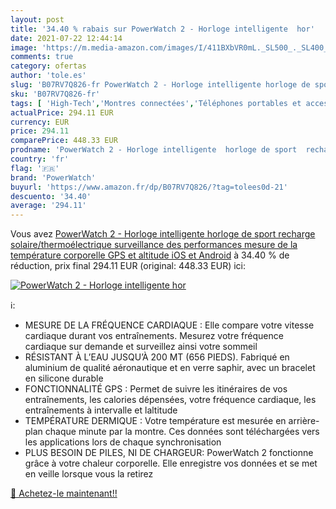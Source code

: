 ```yaml
---
layout: post
title: '34.40 % rabais sur PowerWatch 2 - Horloge intelligente  hor'
date: 2021-07-22 12:44:14
image: 'https://m.media-amazon.com/images/I/411BXbVR0mL._SL500_._SL400_.jpg'
comments: true
category: ofertas
author: 'tole.es'
slug: 'B07RV7Q826-fr PowerWatch 2 - Horloge intelligente horloge de sport...'
sku: 'B07RV7Q826-fr'
tags: [ 'High-Tech','Montres connectées','Téléphones portables et accessoires','powerwatch', ]
actualPrice: 294.11 EUR
currency: EUR
price: 294.11
comparePrice: 448.33 EUR
prodname: 'PowerWatch 2 - Horloge intelligente  horloge de sport  recharge solaire/thermoélectrique  surveillance des performances  mesure de la température corporelle  GPS et altitude  iOS et Android'
country: 'fr'
flag: '🇫🇷'
brand: 'PowerWatch'
buyurl: 'https://www.amazon.fr/dp/B07RV7Q826/?tag=tolees0d-21'
descuento: '34.40'
average: '294.11'
---
```


Vous avez [PowerWatch 2 - Horloge intelligente  horloge de sport  recharge solaire/thermoélectrique  surveillance des performances  mesure de la température corporelle  GPS et altitude  iOS et Android](https://www.amazon.fr/dp/B07RV7Q826/?tag=tolees0d-21)  à  34.40 % de réduction, prix final  294.11 EUR (original: 448.33 EUR) ici:

[![PowerWatch 2 - Horloge intelligente  hor](https://m.media-amazon.com/images/I/411BXbVR0mL._SL500_._SL400_.jpg)](https://www.amazon.fr/dp/B07RV7Q826/?tag=tolees0d-21)

ℹ️:

- MESURE DE LA FRÉQUENCE CARDIAQUE : Elle compare votre vitesse cardiaque durant vos entraînements. Mesurez votre fréquence cardiaque sur demande et surveillez ainsi votre sommeil
- RÉSISTANT À L’EAU JUSQU’À 200 MT (656 PIEDS). Fabriqué en aluminium de qualité aéronautique et en verre saphir, avec un bracelet en silicone durable
- FONCTIONNALITÉ GPS : Permet de suivre les itinéraires de vos entraînements, les calories dépensées, votre fréquence cardiaque, les entraînements à intervalle et laltitude
- TEMPÉRATURE DERMIQUE : Votre température est mesurée en arrière-plan chaque minute par la montre. Ces données sont téléchargées vers les applications lors de chaque synchronisation
- PLUS BESOIN DE PILES, NI DE CHARGEUR: PowerWatch 2 fonctionne grâce à votre chaleur corporelle. Elle enregistre vos données et se met en veille lorsque vous la retirez

[🛒 Achetez-le maintenant!!](https://www.amazon.fr/dp/B07RV7Q826/?tag=tolees0d-21)
